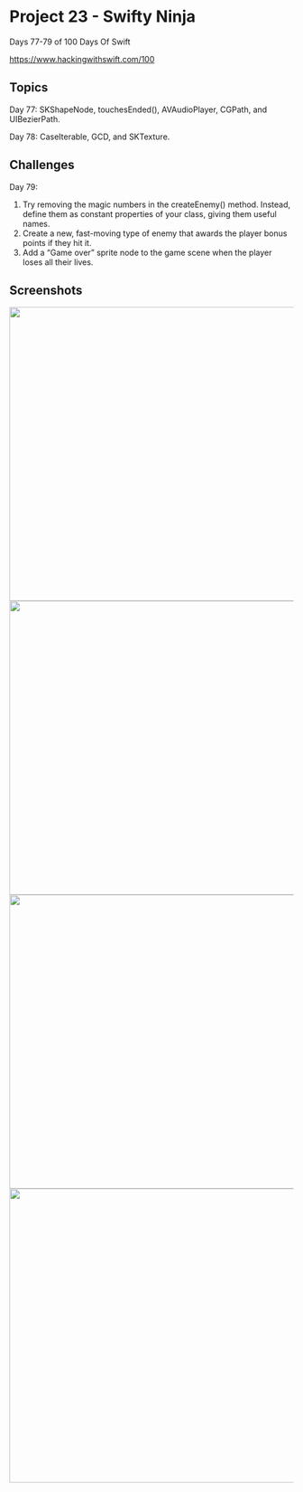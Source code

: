 # Project 23 - Swifty Ninja

Days 77-79 of 100 Days Of Swift

https://www.hackingwithswift.com/100

## Topics

Day 77: SKShapeNode, touchesEnded(), AVAudioPlayer, CGPath, and UIBezierPath.

Day 78: CaseIterable, GCD, and SKTexture.

## Challenges

Day 79:

1. Try removing the magic numbers in the createEnemy() method. Instead, define them as constant properties of your class, giving them useful names.
2. Create a new, fast-moving type of enemy that awards the player bonus points if they hit it.
3. Add a “Game over” sprite node to the game scene when the player loses all their lives.

## Screenshots

<img src="https://github.com/vogtmano/Project-23/assets/92689831/208c23d3-6da0-443f-bbeb-874696d9487f" width=750 height=520>

<img src="https://github.com/vogtmano/Project-23/assets/92689831/a843b470-bf89-45f7-8bea-1f73a047cef4" width=750 height=520>

<img src="https://github.com/vogtmano/Project-23/assets/92689831/5b56e3f0-f92e-4eab-8f8a-6548a4e4c4b9" width=750 height=520>

<img src="https://github.com/vogtmano/Project-23/assets/92689831/cd92b854-49ac-4080-935f-86e91f61bd7c" width=750 height=520>
